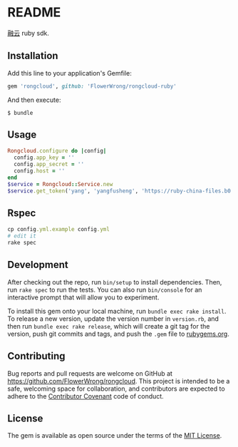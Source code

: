 # README

[融云](http://www.rongcloud.cn/) ruby sdk.

## Installation

Add this line to your application's Gemfile:

```ruby
gem 'rongcloud', github: 'FlowerWrong/rongcloud-ruby'
```

And then execute:

    $ bundle

## Usage

```ruby
Rongcloud.configure do |config|
  config.app_key = ''
  config.app_secret = ''
  config.host = ''
end
$service = Rongcloud::Service.new
$service.get_token('yang', 'yangfusheng', 'https://ruby-china-files.b0.upaiyun.com/user/big_avatar/9442.jpg')
```

## Rspec

```ruby
cp config.yml.example config.yml
# edit it
rake spec
```

## Development

After checking out the repo, run `bin/setup` to install dependencies. Then, run `rake spec` to run the tests. You can also run `bin/console` for an interactive prompt that will allow you to experiment.

To install this gem onto your local machine, run `bundle exec rake install`. To release a new version, update the version number in `version.rb`, and then run `bundle exec rake release`, which will create a git tag for the version, push git commits and tags, and push the `.gem` file to [rubygems.org](https://rubygems.org).

## Contributing

Bug reports and pull requests are welcome on GitHub at https://github.com/FlowerWrong/rongcloud. This project is intended to be a safe, welcoming space for collaboration, and contributors are expected to adhere to the [Contributor Covenant](contributor-covenant.org) code of conduct.


## License

The gem is available as open source under the terms of the [MIT License](http://opensource.org/licenses/MIT).

